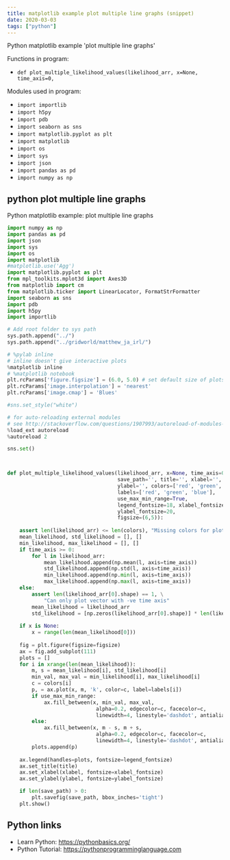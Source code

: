 ```yaml
---
title: matplotlib example plot multiple line graphs (snippet)
date: 2020-03-03
tags: ["python"]
---
```

Python matplotlib example 'plot multiple line graphs'

Functions in program: 
* `def plot_multiple_likelihood_values(likelihood_arr, x=None, time_axis=0,`

Modules used in program: 
* `import importlib`
* `import h5py`
* `import pdb`
* `import seaborn as sns`
* `import matplotlib.pyplot as plt`
* `import matplotlib`
* `import os`
* `import sys`
* `import json`
* `import pandas as pd`
* `import numpy as np`

## python plot multiple line graphs

Python matplotlib example: plot multiple line graphs

```python
import numpy as np
import pandas as pd
import json
import sys
import os
import matplotlib
#matplotlib.use('Agg') 
import matplotlib.pyplot as plt
from mpl_toolkits.mplot3d import Axes3D
from matplotlib import cm
from matplotlib.ticker import LinearLocator, FormatStrFormatter
import seaborn as sns
import pdb
import h5py
import importlib

# Add root folder to sys path
sys.path.append("../")
sys.path.append("../gridworld/matthew_ja_irl/")

# %pylab inline
# inline doesn't give interactive plots
%matplotlib inline 
# %matplotlib notebook
plt.rcParams['figure.figsize'] = (6.0, 5.0) # set default size of plots
plt.rcParams['image.interpolation'] = 'nearest'
plt.rcParams['image.cmap'] = 'Blues'

#sns.set_style("white")

# for auto-reloading external modules
# see http://stackoverflow.com/questions/1907993/autoreload-of-modules-in-ipython
%load_ext autoreload
%autoreload 2

sns.set()



def plot_multiple_likelihood_values(likelihood_arr, x=None, time_axis=0,
                                    save_path='', title='', xlabel='',
                                    ylabel='', colors=['red', 'green', 'blue'],
                                    labels=['red', 'green', 'blue'],
                                    use_max_min_range=True,
                                    legend_fontsize=18, xlabel_fontsize=20,
                                    ylabel_fontsize=20,
                                    figsize=(6,5)):
    
    assert len(likelihood_arr) <= len(colors), "Missing colors for plot."
    mean_likelihood, std_likelihood = [], []
    min_likelihood, max_likelihood = [], []
    if time_axis >= 0:
        for l in likelihood_arr:
            mean_likelihood.append(np.mean(l, axis=time_axis))
            std_likelihood.append(np.std(l, axis=time_axis))
            min_likelihood.append(np.min(l, axis=time_axis))
            max_likelihood.append(np.max(l, axis=time_axis))
    else:
        assert len(likelihood_arr[0].shape) == 1, \
            "Can only plot vector with -ve time axis"
        mean_likelihood = likelihood_arr
        std_likelihood = [np.zeros(likelihood_arr[0].shape)] * len(likelihood_arr)
    
    if x is None:
        x = range(len(mean_likelihood[0]))
    
    fig = plt.figure(figsize=figsize)
    ax = fig.add_subplot(111)
    plots = []
    for i in xrange(len(mean_likelihood)):
        m, s = mean_likelihood[i], std_likelihood[i]
        min_val, max_val = min_likelihood[i], max_likelihood[i]
        c = colors[i]
        p, = ax.plot(x, m, 'k', color=c, label=labels[i])
        if use_max_min_range:
            ax.fill_between(x, min_val, max_val,
                             alpha=0.2, edgecolor=c, facecolor=c,                         
                             linewidth=4, linestyle='dashdot', antialiased=True)
        else:
            ax.fill_between(x, m - s, m + s,
                             alpha=0.2, edgecolor=c, facecolor=c,                         
                             linewidth=4, linestyle='dashdot', antialiased=True)
        plots.append(p)
        
    ax.legend(handles=plots, fontsize=legend_fontsize)
    ax.set_title(title)
    ax.set_xlabel(xlabel, fontsize=xlabel_fontsize)
    ax.set_ylabel(ylabel, fontsize=ylabel_fontsize)

    if len(save_path) > 0:
        plt.savefig(save_path, bbox_inches='tight')
    plt.show()

```

## Python links

- Learn Python: https://pythonbasics.org/
- Python Tutorial: https://pythonprogramminglanguage.com
